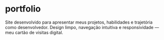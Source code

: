 # portfolio
Site desenvolvido para apresentar meus projetos, habilidades e trajetória como desenvolvedor.   Design limpo, navegação intuitiva e responsividade — meu cartão de visitas digital.
